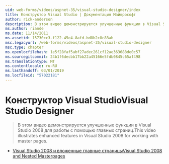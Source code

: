 ```yaml
---
uid: web-forms/videos/aspnet-35/visual-studio-designer/index
title: Конструктор Visual Studio | Документация Майкрософт
author: rick-anderson
description: В этом видео демонстрируется улучшенные функции в Visual Studio 2008 для работы с помощью главных страниц.
ms.author: riande
ms.date: 11/14/2011
ms.assetid: 15730cc3-f122-45e4-8afd-bd8b2c8c83ab
msc.legacyurl: /web-forms/videos/aspnet-35/visual-studio-designer
msc.type: chapter
ms.openlocfilehash: 1e5f28faf5abf27adec261cf12ae363688de0c57
ms.sourcegitcommit: 24b1f6decbb17bb22a45166e5fdb0845c65af498
ms.translationtype: MT
ms.contentlocale: ru-RU
ms.lasthandoff: 03/01/2019
ms.locfileid: "57022181"
---
```

<a name="visual-studio-designer"></a><span data-ttu-id="d8259-103">Конструктор Visual Studio</span><span class="sxs-lookup"><span data-stu-id="d8259-103">Visual Studio Designer</span></span>
====================
> <span data-ttu-id="d8259-104">В этом видео демонстрируется улучшенные функции в Visual Studio 2008 для работы с помощью главных страниц.</span><span class="sxs-lookup"><span data-stu-id="d8259-104">This video illustrates enhanced features in Visual Studio 2008 for working with master pages.</span></span>


- [<span data-ttu-id="d8259-105">Visual Studio 2008 и вложенные главные страницы</span><span class="sxs-lookup"><span data-stu-id="d8259-105">Visual Studio 2008 and Nested Masterpages</span></span>](visual-studio-2008-and-nested-masterpages.md)
